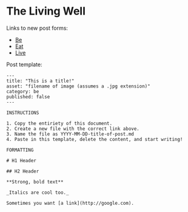 # The Living Well

Links to new post forms: 

- [Be](https://github.com/kyledreger/thelivingwell.co/new/gh-pages/_posts/be)
- [Eat](https://github.com/kyledreger/thelivingwell.co/new/gh-pages/_posts/eat)
- [Live](https://github.com/kyledreger/thelivingwell.co/new/gh-pages/_posts/live)

Post template: 

```
---
title: "This is a title!"
asset: "filename of image (assumes a .jpg extension)" 
category: be
published: false
---

INSTRUCTIONS

1. Copy the entiriety of this document. 
2. Create a new file with the correct link above. 
3. Name the file as YYYY-MM-DD-title-of-post.md
4. Paste in this template, delete the content, and start writing!

FORMATTING

# H1 Header

## H2 Header

**Strong, bold text**

_Italics are cool too._

Sometimes you want [a link](http://google.com).
```